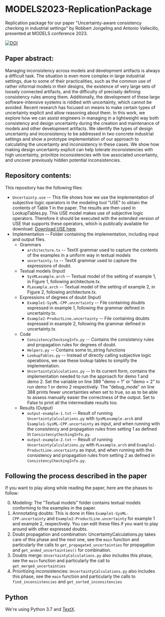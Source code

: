 # MODELS2023-ReplicationPackage
Replication package for our paper "Uncertainty-aware consistency checking in industrial settings" by Robbert Jongeling and Antonio Vallecillo, presented at MODELS conference 2023.

[![DOI](https://zenodo.org/badge/DOI/10.5281/zenodo.8177834.svg)](https://doi.org/10.5281/zenodo.8177834)

## Paper abstract:
Managing inconsistency across models and development artifacts is always a difficult task. The situation is even more complex in large industrial settings, due to some of their practicalities, such as the common use of rather informal models in their designs, the existence of very large sets of loosely connected artifacts, and the difficulty of precisely defining consistency rules among them. Additionally, the development of these large software-intensive systems is riddled with uncertainty, which cannot be avoided. Recent research has focused on means to make certain types of uncertainty explicit and allow reasoning about them. In this work, we explore how we can assist engineers in managing in a lightweight way both consistency and design uncertainty during the creation and maintenance of models and other development artifacts. We identify the types of design uncertainty and inconsistency to be addressed in two concrete industrial settings and show a prototype implementation of our approach to calculating the uncertainty and inconsistency in these cases. We show how making design uncertainty explicit can help tolerate inconsistencies with high uncertainty, prioritize inconsistencies with low associated uncertainty, and uncover previously hidden potential inconsistencies.

## Repository contents:
This repository has the following files:
- `Uncertainty.use` -- This file shows how we use the implementation of subjective logic operators in the modeling tool "USE" to obtain the contents of Table 1 in the paper. The results are then used in LookupTables.py. This USE model makes use of subjective logic operators. Therefore it should be executed with the extended version of USE that supports these operators, which is publically available for download. [Download USE here](https://atenea.lcc.uma.es/downloads/SubjectiveLogic/USE-Uncertainty.zip).
- Implementation -- Folder containing the implementation, including input and output files.
    - Grammars
        - `architecture.tx` -- TextX grammar used to capture the contents of the examples in a uniform way in textual models
        - `uncertainty.tx` -- TextX grammar used to capture the expressions of doubt.
    - Textual models (Input)
        - `SysMLexample.arch` -- Textual model of the setting of example 1, in Figure 1, following architecture.tx.
        - `PLexample.arch` -- Textual model of the setting of example 2, in Figure 2, following architecture.tx.
    - Expressions of degrees of doubt (Input)
        - `Example1-SysML-CPP.uncertainty` -- File containing doubts expressed in example 1, following the grammar defined in uncertainty.tx.
        - `Example2-ProductLine.uncertainty` -- File containing doubts expressed in example 2, following the grammar defined in uncertainty.tx.
    - Code
        - `ConsistencyCheckingInfo.py` -- Contains the consistency rules and propagation rules for degrees of doubt.
        - `Helpers.py` -- Contains some to_string functions
        - `LookupTables.py` -- Instead of directly calling subjective logic operations, we use these lookup tables to simplify the implementation.
        - `UncertaintyCalculations.py` -- In its current form, contains the implementation needed to run the approach for demo 1 and demo 2. Set the variable on line 389 "demo = 1" or "demo = 2" to run demo 1 or demo 2 respectively. The "debug_mode" on line 388 prints fewer uncertainties when set to true, so as to be able to assess manually easier the correctness of the output. Set to False to print all the intermediate results too.
    - Results (Output)
        - `output-example-1.txt` -- Result of running `UncertaintyCalculations.py` with `SysMLexample.arch` and `Example1-SysML-CPP.uncertainty` as input, and when running with the consistency and propagation rules from setting 1 as defined in `ConsistencyCheckingInfo.py`.
        - `output-example-2.txt` -- Result of running `UncertaintyCalculations.py` with `PLexample.arch` and `Example2-ProductLine.uncertainty` as input, and when running with the consistency and propagation rules from setting 2 as defined in `ConsistencyCheckingInfo.py`.

## Following the process described in the paper
If you want to play along while reading the paper, here are the phases to follow:

0. Modeling: The "Textual models" folder contains textual models conforming to the examples in the paper.
1. Annnotating doubts: This is done in files `Example1-SysML-CPP.uncertainty` and `Example2-ProductLine.uncertainty` for example 1 and example 2, respectively. You can edit these files if you want to play around with other expressed doubts.
2. Doubt propagation and combination: UncertaintyCalculations.py takes care of this phase and the next one, see the `main` function and particularly the calls to `get_propagated_uncertainties` for propagation and `get_anded_uncertainties()` for combination.
3. Doubts merge: `UncertaintyCalculations.py` also includes this phase, see the `main` function and particularly the call to `get_merged_uncertainties`
4. Prioritizing inconsistencies: `UncertaintyCalculations.py` also includes this phase, see the `main` function and particularly the calls to `find_inconsistencies` and `get_sorted_inconsitencies`
    
## Python
We're using Python 3.7 and [TextX](https://github.com/textX/textX).



